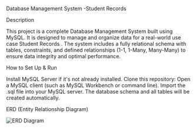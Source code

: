 Database Management System -Student Records


Description


This project is a complete Database Management System built using MySQL. It is designed to manage and organize data for a real-world use case Student Records .
The system includes a fully relational schema with tables, constraints, and defined relationships (1-1, 1-Many, Many-Many) to ensure data integrity and optimal performance.


How to Set Up & Run


Install MySQL Server if it's not already installed.
Clone this repository:
Open a MySQL client (such as MySQL Workbench or command line).
Import the .sql file into your MySQL server.
The database schema and all tables will be created automatically.


ERD (Entity Relationship Diagram)


![ERD Diagram](./erd-diagram.png)

